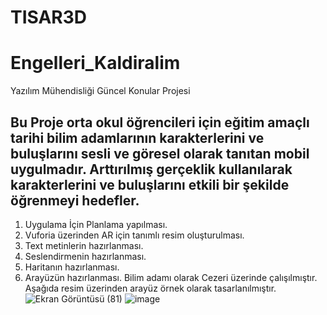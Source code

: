 # TISAR3D
# Engelleri_Kaldiralim
 Yazılım Mühendisliği Güncel Konular Projesi
 
 Bu Proje orta okul öğrencileri için eğitim amaçlı tarihi bilim adamlarının karakterlerini ve buluşlarını sesli ve göresel olarak tanıtan mobil uygulmadır.
 Arttırılmış gerçeklik kullanılarak karakterlerini ve buluşlarını etkili bir şekilde öğrenmeyi hedefler.
 ---------------------------------------
 1. Uygulama İçin Planlama yapılması.
 2. Vuforia üzerinden AR için tanımlı resim oluşturulması.
 3. Text metinlerin hazırlanması.
 4. Seslendirmenin hazırlanması.
 5. Haritanın hazırlanması.
 6. Arayüzün hazırlanması.
Bilim adamı olarak Cezeri üzerinde çalışılmıştır.
Aşağıda resim üzerinden arayüz örnek olarak tasarlanılmıştır.
![Ekran Görüntüsü (81)](https://user-images.githubusercontent.com/62018772/174064706-2c497c46-8350-4ed0-9c89-99ad60196554.png)
![image](https://user-images.githubusercontent.com/62018772/165877331-9c79d1fa-028a-43b7-bdc5-bf1bd6f54ff5.png)
